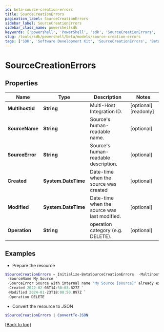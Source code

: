 ```yaml
---
id: beta-source-creation-errors
title: SourceCreationErrors
pagination_label: SourceCreationErrors
sidebar_label: SourceCreationErrors
sidebar_class_name: powershellsdk
keywords: ['powershell', 'PowerShell', 'sdk', 'SourceCreationErrors', 'BetaSourceCreationErrors'] 
slug: /tools/sdk/powershell/beta/models/source-creation-errors
tags: ['SDK', 'Software Development Kit', 'SourceCreationErrors', 'BetaSourceCreationErrors']
---
```



# SourceCreationErrors

## Properties

Name | Type | Description | Notes
------------ | ------------- | ------------- | -------------
**MultihostId** | **String** | Multi-Host Integration ID. | [optional] [readonly] 
**SourceName** | **String** | Source's human-readable name. | [optional] 
**SourceError** | **String** | Source's human-readable description. | [optional] 
**Created** | **System.DateTime** | Date-time when the source was created | [optional] 
**Modified** | **System.DateTime** | Date-time when the source was last modified. | [optional] 
**Operation** | **String** | operation category (e.g. DELETE). | [optional] 

## Examples

- Prepare the resource
```powershell
$SourceCreationErrors = Initialize-BetaSourceCreationErrors  -MultihostId 2c91808568c529c60168cca6f90c1324 `
 -SourceName My Source `
 -SourceError Source with internal name "My Source [source]" already exists. `
 -Created 2022-02-08T14:50:03.827Z `
 -Modified 2024-01-23T18:08:50.897Z `
 -Operation DELETE
```

- Convert the resource to JSON
```powershell
$SourceCreationErrors | ConvertTo-JSON
```


[[Back to top]](#) 


